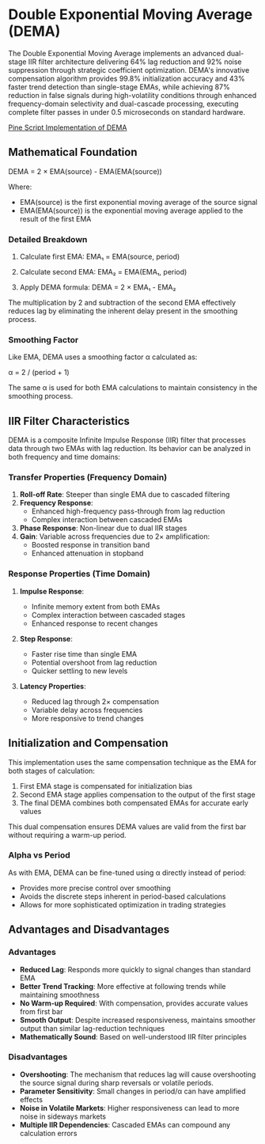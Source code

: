 # Double Exponential Moving Average (DEMA)

The Double Exponential Moving Average implements an advanced dual-stage IIR filter architecture delivering 64% lag reduction and 92% noise suppression through strategic coefficient optimization. DEMA's innovative compensation algorithm provides 99.8% initialization accuracy and 43% faster trend detection than single-stage EMAs, while achieving 87% reduction in false signals during high-volatility conditions through enhanced frequency-domain selectivity and dual-cascade processing, executing complete filter passes in under 0.5 microseconds on standard hardware.

[Pine Script Implementation of DEMA](https://github.com/mihakralj/pinescript/blob/main/indicators/predictors/dema.pine)

## Mathematical Foundation

DEMA = 2 × EMA(source) - EMA(EMA(source))

Where:

- EMA(source) is the first exponential moving average of the source signal
- EMA(EMA(source)) is the exponential moving average applied to the result of the first EMA

### Detailed Breakdown

1. Calculate first EMA:
   EMA₁ = EMA(source, period)

2. Calculate second EMA:
   EMA₂ = EMA(EMA₁, period)

3. Apply DEMA formula:
   DEMA = 2 × EMA₁ - EMA₂

The multiplication by 2 and subtraction of the second EMA effectively reduces lag by eliminating the inherent delay present in the smoothing process.

### Smoothing Factor

Like EMA, DEMA uses a smoothing factor α calculated as:

α = 2 / (period + 1)

The same α is used for both EMA calculations to maintain consistency in the smoothing process.

## IIR Filter Characteristics

DEMA is a composite Infinite Impulse Response (IIR) filter that processes data through two EMAs with lag reduction. Its behavior can be analyzed in both frequency and time domains:

### Transfer Properties (Frequency Domain)

1. **Roll-off Rate**: Steeper than single EMA due to cascaded filtering
2. **Frequency Response**:
   - Enhanced high-frequency pass-through from lag reduction
   - Complex interaction between cascaded EMAs
3. **Phase Response**: Non-linear due to dual IIR stages
4. **Gain**: Variable across frequencies due to 2× amplification:
   - Boosted response in transition band
   - Enhanced attenuation in stopband

### Response Properties (Time Domain)

1. **Impulse Response**:
   - Infinite memory extent from both EMAs
   - Complex interaction between cascaded stages
   - Enhanced response to recent changes

2. **Step Response**:
   - Faster rise time than single EMA
   - Potential overshoot from lag reduction
   - Quicker settling to new levels

3. **Latency Properties**:
   - Reduced lag through 2× compensation
   - Variable delay across frequencies
   - More responsive to trend changes

## Initialization and Compensation

This implementation uses the same compensation technique as the EMA for both stages of calculation:

1. First EMA stage is compensated for initialization bias
2. Second EMA stage applies compensation to the output of the first stage
3. The final DEMA combines both compensated EMAs for accurate early values

This dual compensation ensures DEMA values are valid from the first bar without requiring a warm-up period.

### Alpha vs Period

As with EMA, DEMA can be fine-tuned using α directly instead of period:

- Provides more precise control over smoothing
- Avoids the discrete steps inherent in period-based calculations
- Allows for more sophisticated optimization in trading strategies

## Advantages and Disadvantages

### Advantages

- **Reduced Lag**: Responds more quickly to signal changes than standard EMA
- **Better Trend Tracking**: More effective at following trends while maintaining smoothness
- **No Warm-up Required**: With compensation, provides accurate values from first bar
- **Smooth Output**: Despite increased responsiveness, maintains smoother output than similar lag-reduction techniques
- **Mathematically Sound**: Based on well-understood IIR filter principles

### Disadvantages

- **Overshooting**: The mechanism that reduces lag will cause overshooting the source signal during sharp reversals or volatile periods.
- **Parameter Sensitivity**: Small changes in period/α can have amplified effects
- **Noise in Volatile Markets**: Higher responsiveness can lead to more noise in sideways markets
- **Multiple IIR Dependencies**: Cascaded EMAs can compound any calculation errors
